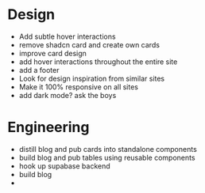 # Design

-   Add subtle hover interactions
-   remove shadcn card and create own cards
-   improve card design
-   add hover interactions throughout the entire site
-   add a footer
-   Look for design inspiration from similar sites
-   Make it 100% responsive on all sites
-   add dark mode? ask the boys

# Engineering

-   distill blog and pub cards into standalone components
-   build blog and pub tables using reusable components
-   hook up supabase backend
-   build blog
-
